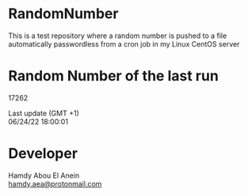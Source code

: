# RandomNumber    
This is a test repository where a random number is pushed to a file automatically passwordless from a cron job in my Linux CentOS server    
# Random Number of the last run   
17262
      
Last update (GMT +1)    
06/24/22 18:00:01
# Developer    
Hamdy Abou El Anein   
hamdy.aea@protonmail.com
